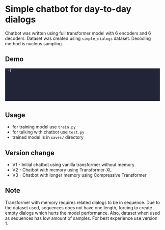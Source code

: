 # Simple chatbot for day-to-day dialogs

Chatbot was written using full transformer model with 6 encoders and 6 decoders. Dataset was created using `simple_dialogs` dataset. Decoding method is nucleus sampling.


## Demo

<img src="gifs/chatting.gif" width="768px" />


## Usage
- for training model use `train.py`
- for talking with chatbot use `test.py`
- trained model is in `saves/` directory

## Version change
- V1 - Initial chatbot using vanilla transformer without memory
- V2 - Chatbot with memory using Transformer-XL
- V3 - Chatbot with longer memory using Compressive Transformer

## Note
Transformer with memory requires related dialogs to be in sequence. Due to the dataset used, sequences does not have one length, forcing to create empty dialogs which hurts the model performance. Also, dataset when used as sequences has low amount of samples. For best experience use version 1. 
